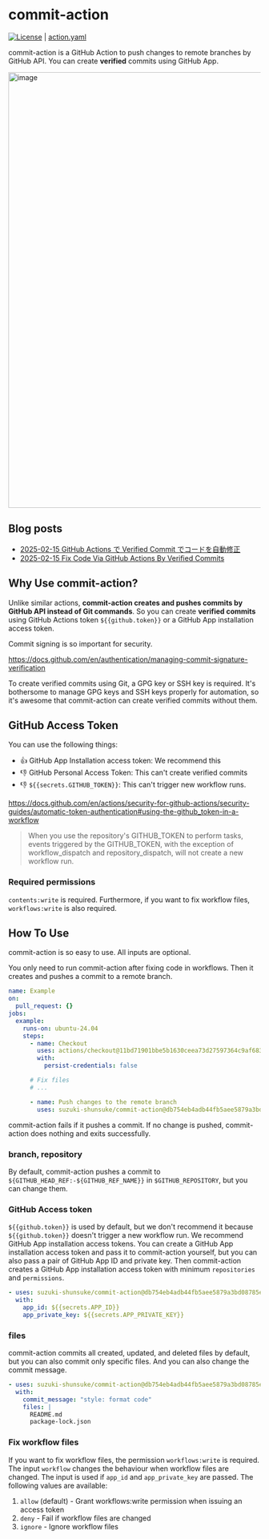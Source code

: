 # commit-action

[![License](http://img.shields.io/badge/license-mit-blue.svg?style=flat-square)](https://raw.githubusercontent.com/suzuki-shunsuke/commit-action/main/LICENSE) | [action.yaml](action.yaml)

commit-action is a GitHub Action to push changes to remote branches by GitHub API.
You can create **verified** commits using GitHub App.

<img width="870" alt="image" src="https://github.com/user-attachments/assets/e9f3880c-1c4e-47e5-a376-13bc25620089" />

## Blog posts

- [2025-02-15 GitHub Actions で Verified Commit でコードを自動修正](https://zenn.dev/shunsuke_suzuki/articles/commit-action)
- [2025-02-15 Fix Code Via GitHub Actions By Verified Commits](https://dev.to/suzukishunsuke/fix-code-via-github-actions-by-verified-commits-3o1d)

## Why Use commit-action?

Unlike similar actions, **commit-action creates and pushes commits by GitHub API instead of Git commands**.
So you can create **verified commits** using GitHub Actions token `${{github.token}}` or a GitHub App installation access token.

Commit signing is so important for security.

https://docs.github.com/en/authentication/managing-commit-signature-verification

To create verified commits using Git, a GPG key or SSH key is required.
It's bothersome to manage GPG keys and SSH keys properly for automation, so it's awesome that commit-action can create verified commits without them.

## GitHub Access Token

You can use the following things:

- :thumbsup: GitHub App Installation access token: We recommend this
- :thumbsdown: GitHub Personal Access Token: This can't create verified commits
- :thumbsdown: `${{secrets.GITHUB_TOKEN}}`: This can't trigger new workflow runs.

https://docs.github.com/en/actions/security-for-github-actions/security-guides/automatic-token-authentication#using-the-github_token-in-a-workflow

> When you use the repository's GITHUB_TOKEN to perform tasks, events triggered by the GITHUB_TOKEN, with the exception of workflow_dispatch and repository_dispatch, will not create a new workflow run.

### Required permissions

`contents:write` is required.
Furthermore, if you want to fix workflow files, `workflows:write` is also required.

## How To Use

commit-action is so easy to use.
All inputs are optional.

You only need to run commit-action after fixing code in workflows.
Then it creates and pushes a commit to a remote branch.

```yaml
name: Example
on:
  pull_request: {}
jobs:
  example:
    runs-on: ubuntu-24.04
    steps:
      - name: Checkout
        uses: actions/checkout@11bd71901bbe5b1630ceea73d27597364c9af683 # v4.2.2
        with:
          persist-credentials: false

      # Fix files
      # ...

      - name: Push changes to the remote branch
        uses: suzuki-shunsuke/commit-action@db754eb4adb44fb5aee5879a3bd08785efec198e # v0.0.4
```

commit-action fails if it pushes a commit.
If no change is pushed, commit-action does nothing and exits successfully.

### branch, repository

By default, commit-action pushes a commit to `${GITHUB_HEAD_REF:-${GITHUB_REF_NAME}}` in `$GITHUB_REPOSITORY`, but you can change them.

### GitHub Access token

`${{github.token}}` is used by default, but we don't recommend it because `${{github.token}}` doesn't trigger a new workflow run.
We recommend GitHub App installation access tokens.
You can create a GitHub App installation access token and pass it to commit-action yourself, but you can also pass a pair of GitHub App ID and private key.
Then commit-action creates a GitHub App installation access token with minimum `repositories` and `permissions`.

```yaml
- uses: suzuki-shunsuke/commit-action@db754eb4adb44fb5aee5879a3bd08785efec198e # v0.0.4
  with:
    app_id: ${{secrets.APP_ID}}
    app_private_key: ${{secrets.APP_PRIVATE_KEY}}
```

### files

commit-action commits all created, updated, and deleted files by default, but you can also commit only specific files.
And you can also change the commit message.

```yaml
- uses: suzuki-shunsuke/commit-action@db754eb4adb44fb5aee5879a3bd08785efec198e # v0.0.4
  with:
    commit_message: "style: format code"
    files: |
      README.md
      package-lock.json
```

### Fix workflow files

If you want to fix workflow files, the permission `workflows:write` is required.
The input `workflow` changes the behaviour when workflow files are changed.
The input is used if `app_id` and `app_private_key` are passed.
The following values are available:

1. `allow` (default) - Grant workflows:write permission when issuing an access token
1. `deny` - Fail if workflow files are changed
1. `ignore` - Ignore workflow files
